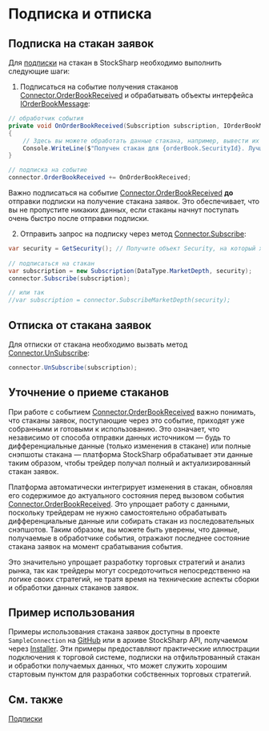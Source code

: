 # Подписка и отписка

## Подписка на стакан заявок

Для [подписки](API_ConnectorsSubscriptions.md) на стакан в StockSharp необходимо выполнить следующие шаги:

1. Подписаться на событие получения стаканов [Connector.OrderBookReceived](xref:StockSharp.Algo.Connector.OrderBookReceived) и обрабатывать объекты интерфейса [IOrderBookMessage](xref:StockSharp.Messages.IOrderBookMessage):

```cs
// обработчик события
private void OnOrderBookReceived(Subscription subscription, IOrderBookMessage orderBook)
{
    // Здесь вы можете обработать данные стакана, например, вывести их на экран или использовать в своей торговой стратегии
    Console.WriteLine($"Получен стакан для {orderBook.SecurityId}. Лучшая цена покупки: {orderBook.GetBestBid()?.Price}, Лучшая цена продажи: {orderBook.GetBestBid()?.Price}");
}

// подписка на событие
connector.OrderBookReceived += OnOrderBookReceived;
```

Важно подписаться на событие [Connector.OrderBookReceived](xref:StockSharp.Algo.Connector.OrderBookReceived) **до** отправки подписки на получение стакана заявок. Это обеспечивает, что вы не пропустите никаких данных, если стаканы начнут поступать очень быстро после отправки подписки.

2. Отправить запрос на подписку через метод [Connector.Subscribe](xref:StockSharp.Algo.Connector.Subscribe):

```cs
var security = GetSecurity(); // Получите объект Security, на который хотите подписаться
				
// подписаться на стакан
var subscription = new Subscription(DataType.MarketDepth, security);
connector.Subscribe(subscription);

// или так
//var subscription = connector.SubscribeMarketDepth(security);
```

## Отписка от стакана заявок

Для отписки от стакана необходимо вызвать метод [Connector.UnSubscribe](xref:StockSharp.Algo.Connector.UnSubscribe):

```cs
connector.UnSubscribe(subscription);
```

## Уточнение о приеме стаканов

При работе с событием [Connector.OrderBookReceived](xref:StockSharp.Algo.Connector.OrderBookReceived) важно понимать, что стаканы заявок, поступающие через это событие, приходят уже собранными и готовыми к использованию. Это означает, что независимо от способа отправки данных источником — будь то дифференциальные данные (только изменения в стакане) или полные снэпшоты стакана — платформа StockSharp обрабатывает эти данные таким образом, чтобы трейдер получал полный и актуализированный стакан заявок.

Платформа автоматически интегрирует изменения в стакан, обновляя его содержимое до актуального состояния перед вызовом события [Connector.OrderBookReceived](xref:StockSharp.Algo.Connector.OrderBookReceived). Это упрощает работу с данными, поскольку трейдерам не нужно самостоятельно обрабатывать дифференциальные данные или собирать стакан из последовательных снэпшотов. Таким образом, вы можете быть уверены, что данные, получаемые в обработчике события, отражают последнее состояние стакана заявок на момент срабатывания события.

Это значительно упрощает разработку торговых стратегий и анализ рынка, так как трейдеры могут сосредоточиться непосредственно на логике своих стратегий, не тратя время на технические аспекты сборки и обработки данных стаканов заявок.

## Пример использования

Примеры использования стакана заявок доступны в проекте `SampleConnection` на [GitHub](https://github.com/StockSharp/StockSharp/) или в архиве StockSharp API, получаемом через [Installer](SharpInstaller.md). Эти примеры предоставляют практические иллюстрации подключения к торговой системе, подписки на отфильтрованный стакан и обработки получаемых данных, что может служить хорошим стартовым пунктом для разработки собственных торговых стратегий.

## См. также

[Подписки](API_ConnectorsSubscriptions.md)